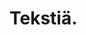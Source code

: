 <!DOCTYPE html>
<html>
<head>
  <title>Page title</title>
  </head>
<body>
  <h1>Tekstiä.</h1>
  </body>
</html>  

